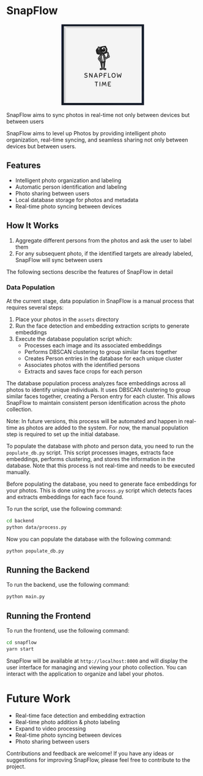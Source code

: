 # SnapFlow

<p align="center">
  <img src="snapflow.png" alt="SnapFlow">
</p>

SnapFlow aims to sync photos in real-time not only between devices but between users


SnapFlow aims to level up Photos by providing intelligent photo organization, real-time syncing, and seamless sharing not only between devices but between users. 

## Features

- Intelligent photo organization and labeling
- Automatic person identification and labeling
- Photo sharing between users
- Local database storage for photos and metadata
- Real-time photo syncing between devices


## How It Works

1. Aggregate different persons from the photos and ask the user to label them
2. For any subsequent photo, if the identified targets are already labeled, SnapFlow will sync between users

The following sections describe the features of SnapFlow in detail

### Data Population

At the current stage, data population in SnapFlow is a manual process that requires several steps:

1. Place your photos in the `assets` directory
2. Run the face detection and embedding extraction scripts to generate embeddings
3. Execute the database population script which:
   - Processes each image and its associated embeddings
   - Performs DBSCAN clustering to group similar faces together
   - Creates Person entries in the database for each unique cluster
   - Associates photos with the identified persons
   - Extracts and saves face crops for each person

The database population process analyzes face embeddings across all photos to identify unique individuals. It uses DBSCAN clustering to group similar faces together, creating a Person entry for each cluster. This allows SnapFlow to maintain consistent person identification across the photo collection.

Note: In future versions, this process will be automated and happen in real-time as photos are added to the system. For now, the manual population step is required to set up the initial database.


To populate the database with photo and person data, you need to run the `populate_db.py` script. This script processes images, extracts face embeddings, performs clustering, and stores the information in the database. Note that this process is not real-time and needs to be executed manually.


Before populating the database, you need to generate face embeddings for your photos. This is done using the `process.py` script which detects faces and extracts embeddings for each face found.

To run the script, use the following command:

```bash
cd backend
python data/process.py
```

Now you can populate the database with the following command:

```bash
python populate_db.py
```

## Running the Backend

To run the backend, use the following command:

```bash
python main.py
```

## Running the Frontend

To run the frontend, use the following command:

```bash
cd snapflow
yarn start
```

SnapFlow will be available at `http://localhost:8000` and will display the user interface for managing and viewing your photo collection. You can interact with the application to organize and label your photos.

# Future Work

- Real-time face detection and embedding extraction
- Real-time photo addition & photo labeling
- Expand to video processing
- Real-time photo syncing between devices
- Photo sharing between users

Contributions and feedback are welcome! If you have any ideas or suggestions for improving SnapFlow, please feel free to contribute to the project.

